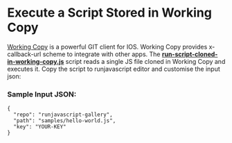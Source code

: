 
# Execute a Script Stored in Working Copy
[Working Copy](https://workingcopyapp.com/) is a powerful GIT client for IOS. Working Copy provides x-callback-url scheme to integrate with other apps. The [**run-script-cloned-in-working-copy.js**](https://github.com/ekinsokmen/runjavascript-gallery/blob/master/how-to/integration/working-copy/run-script-cloned-in-working-copy.js) script reads a single JS file cloned in Working Copy and executes it. Copy the script to runjavascript editor and customise the input json:

### Sample Input JSON:
```
{
  "repo": "runjavascript-gallery",
  "path": "samples/hello-world.js",
  "key": "YOUR-KEY"
}
```

